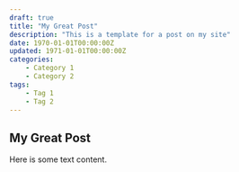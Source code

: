 ```yaml
---
draft: true
title: "My Great Post"
description: "This is a template for a post on my site"
date: 1970-01-01T00:00:00Z
updated: 1971-01-01T00:00:00Z
categories:
    - Category 1
    - Category 2
tags:
    - Tag 1
    - Tag 2
---
```


## My Great Post

Here is some text content.
